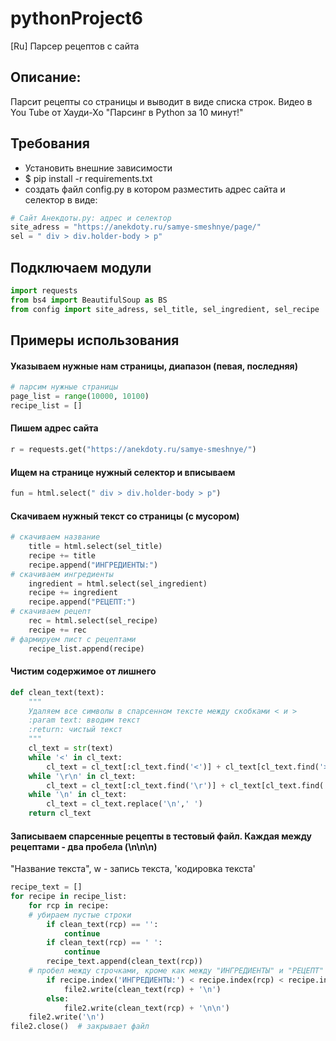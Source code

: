 # pythonProject6

[Ru] Парсер рецептов с сайта

## Описание:

Парсит рецепты со страницы и выводит в виде списка строк. Видео в You Tube от Хауди-Хо "Парсинг в Python за 10 минут!"

## Требования

* Установить внешние зависимости
* $ pip install -r requirements.txt
* создать файл config.py в котором разместить адрес сайта и селектор в виде:
```python
# Сайт Анекдоты.ру: адрес и селектор
site_adress = "https://anekdoty.ru/samye-smeshnye/page/"
sel = " div > div.holder-body > p"
```

## Подключаем модули

```python
import requests
from bs4 import BeautifulSoup as BS
from config import site_adress, sel_title, sel_ingredient, sel_recipe
```

## Примеры использования

#### Указываем нужные нам страницы, диапазон (певая, последняя)
```python
# парсим нужные страницы
page_list = range(10000, 10100)
recipe_list = []
```
#### Пишем адрес сайта

```python
r = requests.get("https://anekdoty.ru/samye-smeshnye/")
```

#### Ищем на странице нужный селектор и вписываем

```python
fun = html.select(" div > div.holder-body > p")
```
#### Скачиваем нужный текст со страницы (с мусором)
```python
# скачиваем название
    title = html.select(sel_title)
    recipe += title
    recipe.append("ИНГРЕДИЕНТЫ:")
# скачиваем ингредиенты
    ingredient = html.select(sel_ingredient)
    recipe += ingredient
    recipe.append("РЕЦЕПТ:")
# скачиваем рецепт
    rec = html.select(sel_recipe)
    recipe += rec
# фармируем лист с рецептами
    recipe_list.append(recipe)
```
#### Чистим содержимое от лишнего

```python
def clean_text(text):
    """
    Удаляем все символы в спарсенном тексте между скобками < и >
    :param text: вводим текст
    :return: чистый текст
    """
    cl_text = str(text)
    while '<' in cl_text:
        cl_text = cl_text[:cl_text.find('<')] + cl_text[cl_text.find('>') + 1:]
    while '\r\n' in cl_text:
        cl_text = cl_text[:cl_text.find('\r')] + cl_text[cl_text.find('\n') + 1:]
    while '\n' in cl_text:
        cl_text = cl_text.replace('\n',' ')
    return cl_text
```

#### Записываем спарсенные рецепты в тестовый файл. Каждая между рецептами - два пробела (\n\n\n)

"Название текста", w - запись текста, 'кодировка текста'

```python
recipe_text = []
for recipe in recipe_list:
    for rcp in recipe:
    # убираем пустые строки
        if clean_text(rcp) == '':
            continue
        if clean_text(rcp) == ' ':
            continue
        recipe_text.append(clean_text(rcp))
    # пробел между строчками, кроме как между "ИНГРЕДИЕНТЫ" и "РЕЦЕПТ"
        if recipe.index('ИНГРЕДИЕНТЫ:') < recipe.index(rcp) < recipe.index('РЕЦЕПТ:')-1:
            file2.write(clean_text(rcp) + '\n')
        else:
            file2.write(clean_text(rcp) + '\n\n')
    file2.write('\n')
file2.close()  # закрывает файл
```